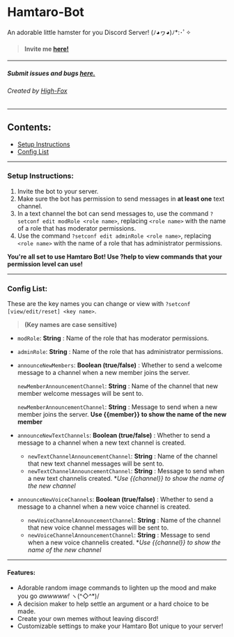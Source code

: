 # Hamtaro-Bot 
An adorable little hamster for you Discord Server! (ﾉ◕ヮ◕)ﾉ*:･ﾟ✧
> #### Invite me [here!](https://discordapp.com/oauth2/authorize?client_id=470864521842655252&scope=bot)

---

##### Submit issues and bugs [here.](https://github.com/High-Fox/Hamtaro-Bot/issues)
###### Created by [High-Fox](https://github.com/High-Fox/)

---

## Contents:
* [Setup Instructions](#setup-instructions:)
* [Config List](#config-list:)

---

### Setup Instructions:
1. Invite the bot to your server.
2. Make sure the bot has permission to send messages in **at least one** text channel.
3. In a text channel the bot can send messages to, use the command `?setconf edit modRole <role name>`, replacing `<role name>` with the name of a role that has moderator permissions.
4. Use the command `?setconf edit adminRole <role name>`, replacing `<role name>` with the name of a role that has administrator permissions.

**You're all set to use Hamtaro Bot! Use ?help to view commands that your permission level can use!**

---

### Config List:
These are the key names you can change or view with `?setconf [view/edit/reset] <key name>`. 
> **(Key names are case sensitive)**
* `modRole`: **String** : Name of the role that has moderator permissions.
* `adminRole`: **String** : Name of the role that has administrator permissions.



* `announceNewMembers`: **Boolean (true/false)** : Whether to send a welcome message to a channel when a new member joins the server. 

    `newMemberAnnouncementChannel`: **String** : Name of the channel that new member welcome messages will be sent to.
    
    `newMemberAnnouncementChannel`: **String** : Message to send when a new member joins the server. **Use {{member}} to show the name of the new member**
   
* `announceNewTextChannels`: **Boolean (true/false)** : Whether to send a message to a channel when a new text channel is created.
  * `newTextChannelAnnouncementChannel`: **String** : Name of the channel that new text channel messages will be sent to.
  * `newTextChannelAnnouncementChannel`: **String** : Message to send when a new text channelis created. **Use {{channel}} to show the name of the new channel*
* `announceNewVoiceChannels`: **Boolean (true/false)** : Whether to send a message to a channel when a new voice channel is created.
  * `newVoiceChannelAnnouncementChannel`: **String** : Name of the channel that new voice channel messages will be sent to.
  * `newVoiceChannelAnnouncementChannel`: **String** : Message to send when a new voice channelis created. **Use {{channel}} to show the name of the new channel*

---

#### Features:
* Adorable random image commands to lighten up the mood and make you go *awwwww!* ヽ(^◇^*)/
* A decision maker to help settle an argument or a hard choice to be made.
* Create your own memes without leaving discord!
* Customizable settings to make your Hamtaro Bot unique to your server!
  
